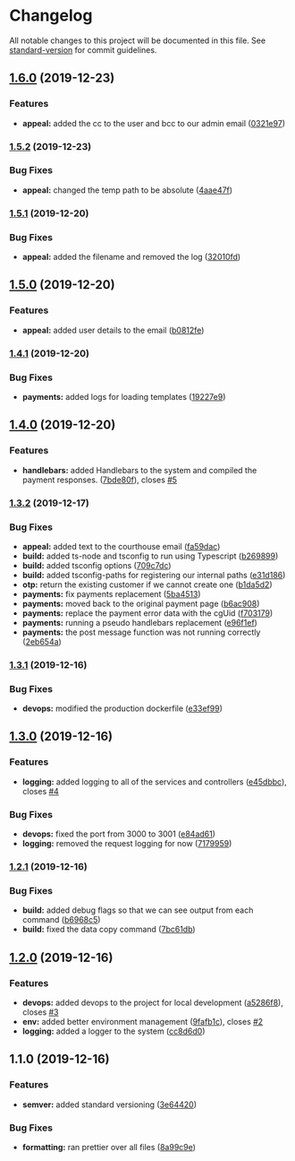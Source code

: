 # Changelog

All notable changes to this project will be documented in this file. See [standard-version](https://github.com/conventional-changelog/standard-version) for commit guidelines.

## [1.6.0](https://bitbucket.org/entrostat/road-protect-appeals-server/compare/v1.5.2...v1.6.0) (2019-12-23)


### Features

* **appeal:** added the cc to the user and bcc to our admin email ([0321e97](https://bitbucket.org/entrostat/road-protect-appeals-server/commit/0321e976f41dce8e7f0eb0521e24456478157ce6))

### [1.5.2](https://bitbucket.org/entrostat/road-protect-appeals-server/compare/v1.5.1...v1.5.2) (2019-12-23)


### Bug Fixes

* **appeal:** changed the temp path to be absolute ([4aae47f](https://bitbucket.org/entrostat/road-protect-appeals-server/commit/4aae47f72d813fcf6c53249d3962ff26037e3d98))

### [1.5.1](https://bitbucket.org/entrostat/road-protect-appeals-server/compare/v1.5.0...v1.5.1) (2019-12-20)


### Bug Fixes

* **appeal:** added the filename and removed the log ([32010fd](https://bitbucket.org/entrostat/road-protect-appeals-server/commit/32010fdb6fa2a9286afd760174e4974894c6f86b))

## [1.5.0](https://bitbucket.org/entrostat/road-protect-appeals-server/compare/v1.4.1...v1.5.0) (2019-12-20)


### Features

* **appeal:** added user details to the email ([b0812fe](https://bitbucket.org/entrostat/road-protect-appeals-server/commit/b0812feb6a8d6d497bf47e41f551a5ed56d3d270))

### [1.4.1](https://bitbucket.org/entrostat/road-protect-appeals-server/compare/v1.4.0...v1.4.1) (2019-12-20)


### Bug Fixes

* **payments:** added logs for loading templates ([19227e9](https://bitbucket.org/entrostat/road-protect-appeals-server/commit/19227e9373a68e0f9e33f685ff0ed62dc975751a))

## [1.4.0](https://bitbucket.org/entrostat/road-protect-appeals-server/compare/v1.3.2...v1.4.0) (2019-12-20)


### Features

* **handlebars:** added Handlebars to the system and compiled the payment responses. ([7bde80f](https://bitbucket.org/entrostat/road-protect-appeals-server/commit/7bde80ff087caff41ae7d112ce745d6a527536aa)), closes [#5](https://bitbucket.org/entrostat/road-protect-appeals-server/issues/5)

### [1.3.2](https://bitbucket.org/entrostat/road-protect-appeals-server/compare/v1.3.1...v1.3.2) (2019-12-17)


### Bug Fixes

* **appeal:** added text to the courthouse email ([fa59dac](https://bitbucket.org/entrostat/road-protect-appeals-server/commit/fa59dac5ee4cedb9aff9d6a69cc06cf338e7e5bc))
* **build:** added ts-node and tsconfig to run using Typescript ([b269899](https://bitbucket.org/entrostat/road-protect-appeals-server/commit/b269899a454d98140aba340c4256583f7a0913ba))
* **build:** added tsconfig options ([709c7dc](https://bitbucket.org/entrostat/road-protect-appeals-server/commit/709c7dc18d639ffc7b0b5ac92b512ae63c1bbd6e))
* **build:** added tsconfig-paths for registering our internal paths ([e31d186](https://bitbucket.org/entrostat/road-protect-appeals-server/commit/e31d1866a5e3bb352df1adf4e3fa3b01caad6436))
* **otp:** return the existing customer if we cannot create one ([b1da5d2](https://bitbucket.org/entrostat/road-protect-appeals-server/commit/b1da5d279a44a4c948f4f5d7e8e527b228b804f0))
* **payments:** fix payments replacement ([5ba4513](https://bitbucket.org/entrostat/road-protect-appeals-server/commit/5ba45137a40a5140f587bbdac73c510d3a205d55))
* **payments:** moved back to the original payment page ([b6ac908](https://bitbucket.org/entrostat/road-protect-appeals-server/commit/b6ac908572113b433746d98b5a54bdd23d06e1b9))
* **payments:** replace the payment error data with the cgUid ([f703179](https://bitbucket.org/entrostat/road-protect-appeals-server/commit/f7031799687ea03dbf9d5ae8c101413312d5656d))
* **payments:** running a pseudo handlebars replacement ([e96f1ef](https://bitbucket.org/entrostat/road-protect-appeals-server/commit/e96f1ef0e93c1e3fecea957a720f860bb24fb6fc))
* **payments:** the post message function was not running correctly ([2eb654a](https://bitbucket.org/entrostat/road-protect-appeals-server/commit/2eb654ac8829eb2acb136a0b812300d09dc88fda))

### [1.3.1](https://bitbucket.org/entrostat/road-protect-appeals-server/compare/v1.3.0...v1.3.1) (2019-12-16)


### Bug Fixes

* **devops:** modified the production dockerfile ([e33ef99](https://bitbucket.org/entrostat/road-protect-appeals-server/commit/e33ef997af814629e6e61ad0af09cbd0d8b1b0b8))

## [1.3.0](https://bitbucket.org/entrostat/road-protect-appeals-server/compare/v1.2.1...v1.3.0) (2019-12-16)


### Features

* **logging:** added logging to all of the services and controllers ([e45dbbc](https://bitbucket.org/entrostat/road-protect-appeals-server/commit/e45dbbc9c7b4111773f716717130e8cbe7013cfd)), closes [#4](https://bitbucket.org/entrostat/road-protect-appeals-server/issues/4)


### Bug Fixes

* **devops:** fixed the port from 3000 to 3001 ([e84ad61](https://bitbucket.org/entrostat/road-protect-appeals-server/commit/e84ad61bf3fff50ff1a1412fe29aa1d29427369f))
* **logging:** removed the request logging for now ([7179959](https://bitbucket.org/entrostat/road-protect-appeals-server/commit/7179959092a68ad73f0192bfe7b71066a8bb7550))

### [1.2.1](https://bitbucket.org/entrostat/road-protect-appeals-server/compare/v1.2.0...v1.2.1) (2019-12-16)


### Bug Fixes

* **build:** added debug flags so that we can see output from each command ([b6968c5](https://bitbucket.org/entrostat/road-protect-appeals-server/commit/b6968c548bd1b8c9d307f3a170148623b813b592))
* **build:** fixed the data copy command ([7bc61db](https://bitbucket.org/entrostat/road-protect-appeals-server/commit/7bc61db26d12b657fba57fff1dae214423dc67f2))

## [1.2.0](https://bitbucket.org/entrostat/road-protect-appeals-server/compare/v1.1.0...v1.2.0) (2019-12-16)


### Features

* **devops:** added devops to the project for local development ([a5286f8](https://bitbucket.org/entrostat/road-protect-appeals-server/commit/a5286f82fda573504dbb3d3ed0916370caadf33b)), closes [#3](https://bitbucket.org/entrostat/road-protect-appeals-server/issues/3)
* **env:** added better environment management ([9fafb1c](https://bitbucket.org/entrostat/road-protect-appeals-server/commit/9fafb1cc402868b0a7b625c778e827d326ac8b6a)), closes [#2](https://bitbucket.org/entrostat/road-protect-appeals-server/issues/2)
* **logging:** added a logger to the system ([cc8d6d0](https://bitbucket.org/entrostat/road-protect-appeals-server/commit/cc8d6d0598033c46073fff79eb6dddcf8f782bf4))

## 1.1.0 (2019-12-16)


### Features

* **semver:** added standard versioning ([3e64420](https://bitbucket.org/entrostat/road-protect-appeals-server/commit/3e6442065fc3b07bd7e67d97927336c13ab02f36))


### Bug Fixes

* **formatting:** ran prettier over all files ([8a99c9e](https://bitbucket.org/entrostat/road-protect-appeals-server/commit/8a99c9eb071a9756fbda853629ea99839f1036be))
